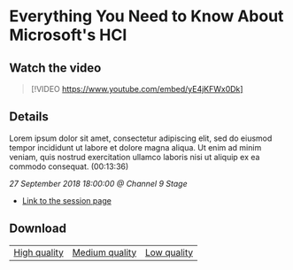 # Everything You Need to Know About Microsoft's HCI

## Watch the video
> [!VIDEO https://www.youtube.com/embed/yE4jKFWx0Dk]

## Details

Lorem ipsum dolor sit amet, consectetur adipiscing elit, sed do eiusmod tempor incididunt ut labore et dolore magna aliqua. Ut enim ad minim veniam, quis nostrud exercitation ullamco laboris nisi ut aliquip ex ea commodo consequat. (00:13:36)

*27 September 2018 18:00:00 @ Channel 9 Stage*

- [Link to the session page](https://channel9.msdn.com/Events/Ignite/2018/Everything-You-Need-to-Know-About-Microsofts-HCI)

## Download

||||
|:--:|:----:|:-:|
|[High quality](https://sec.ch9.ms/ch9/c3be/7a2590e3-278b-4d4f-9781-a5f5eddec3be/ch9d4s03_high.mp4)|[Medium quality](https://sec.ch9.ms/ch9/c3be/7a2590e3-278b-4d4f-9781-a5f5eddec3be/ch9d4s03_mid.mp4)|[Low quality](https://sec.ch9.ms/ch9/c3be/7a2590e3-278b-4d4f-9781-a5f5eddec3be/ch9d4s03.mp4)